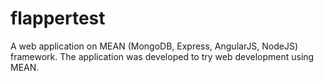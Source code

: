 # flappertest

A web application on MEAN (MongoDB, Express, AngularJS, NodeJS) framework. The application was developed to try web development using MEAN.
